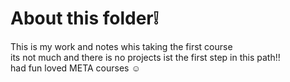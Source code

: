 # About this folder❕

This is my work and notes whis taking the first course <br>
its not much and there is no projects ist the first step in this path!! <br>
had fun loved META courses ☺️
